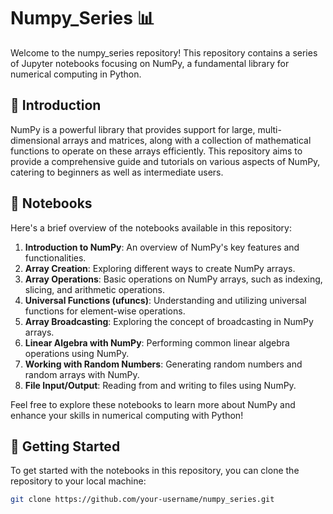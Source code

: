# Numpy_Series 📊

Welcome to the numpy_series repository! This repository contains a series of Jupyter notebooks focusing on NumPy, a fundamental library for numerical computing in Python.

## 🚀 Introduction

NumPy is a powerful library that provides support for large, multi-dimensional arrays and matrices, along with a collection of mathematical functions to operate on these arrays efficiently. This repository aims to provide a comprehensive guide and tutorials on various aspects of NumPy, catering to beginners as well as intermediate users.

## 📝 Notebooks

Here's a brief overview of the notebooks available in this repository:

1. **Introduction to NumPy**: An overview of NumPy's key features and functionalities.
2. **Array Creation**: Exploring different ways to create NumPy arrays.
3. **Array Operations**: Basic operations on NumPy arrays, such as indexing, slicing, and arithmetic operations.
4. **Universal Functions (ufuncs)**: Understanding and utilizing universal functions for element-wise operations.
5. **Array Broadcasting**: Exploring the concept of broadcasting in NumPy arrays.
6. **Linear Algebra with NumPy**: Performing common linear algebra operations using NumPy.
7. **Working with Random Numbers**: Generating random numbers and random arrays with NumPy.
8. **File Input/Output**: Reading from and writing to files using NumPy.

Feel free to explore these notebooks to learn more about NumPy and enhance your skills in numerical computing with Python!

## 🚀 Getting Started

To get started with the notebooks in this repository, you can clone the repository to your local machine:

```bash
git clone https://github.com/your-username/numpy_series.git
